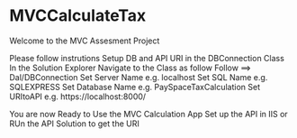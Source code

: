 # MVCCalculateTax

Welcome to the MVC Assesment Project

Please follow instrutions
Setup DB and API URI in the DBConnection Class
In the Solution Explorer Navigate to the Class as follow
Follow ==> Dal/DBConnection
Set Server Name e.g. localhost
Set SQL Name e.g. SQLEXPRESS
Set Database Name e.g. PaySpaceTaxCalculation
Set URItoAPI e.g. https://localhost:8000/

You are now Ready to Use the MVC Calculation App
Set up the API in IIS or RUn the API Solution to get the URI
